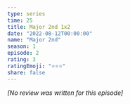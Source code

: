 ```yaml
---
type: series
time: 25
title: Major 2nd 1x2
date: "2022-08-12T00:00:00"
name: "Major 2nd"
season: 1
episode: 2
rating: 3
ratingEmoji: "⭐️⭐️⭐️"
share: false
---
```


*[No review was written for this episode]*